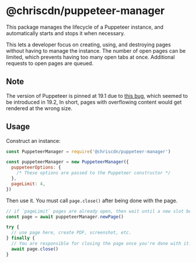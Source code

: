 # @chriscdn/puppeteer-manager

This package manages the lifecycle of a Puppeteer instance, and automatically starts and stops it when necessary.

This lets a developer focus on creating, using, and destroying pages without having to manage the instance. The number of open pages can be limited, which prevents having too many open tabs at once. Additional requests to open pages are queued.

## Note

The version of Puppeteer is pinned at 19.1 due to [this bug](https://github.com/puppeteer/puppeteer/issues/9408), which seemed to be introduced in 19.2, In short, pages with overflowing content would get rendered at the wrong size.

## Usage

Construct an instance:

```js
const PuppeteerManager = require('@chriscdn/puppeteer-manager')

const puppeteerManager = new PuppeteerManager({
  puppeteerOptions: {
    /* These options are passed to the Puppeteer constructor */
  },
  pageLimit: 4,
})
```

Then use it. You must call `page.close()` after being done with the page.

```js
// if `pageLimit` pages are already open, then wait until a new slot becomes available
const page = await puppeteerManager.newPage()

try {
  // use page here, create PDF, screenshot, etc.
} finally {
  // You are responsible for closing the page once you're done with it.
  await page.close()
}
```

